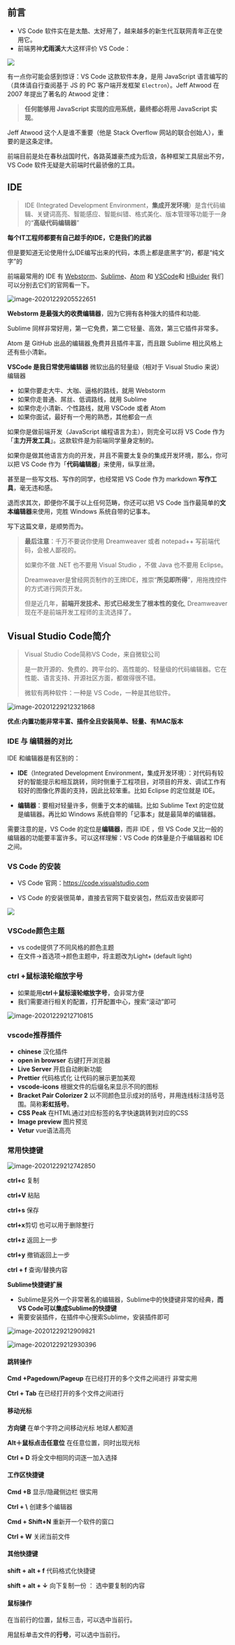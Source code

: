 ## 前言

- VS Code 软件实在是太酷、太好用了，越来越多的新生代互联网青年正在使用它。
- 前端男神**尤雨溪**大大这样评价 VS Code：

![](https://raw.githubusercontent.com/xixixiaoyu/cloundImg/main/img/20210815003838.png)

有一点你可能会感到惊讶：VS Code 这款软件本身，是用 JavaScript 语言编写的（具体请自行查阅基于 JS 的 PC 客户端开发框架 `Electron`）。Jeff Atwood 在 2007 年提出了著名的 Atwood 定律：

> **任何能够用 JavaScript 实现的应用系统，最终都必将用 JavaScript 实现**。

Jeff Atwood 这个人是谁不重要（他是 Stack Overflow 网站的联合创始人），重要的是这条定律。

前端目前是处在春秋战国时代，各路英雄豪杰成为后浪，各种框架工具层出不穷，VS Code 软件无疑是大前端时代最骄傲的工具。

## IDE

> IDE (Integrated Development Environment，**集成开发环境**）是含代码编辑、关键词高亮、智能感应、智能纠错、格式美化、版本管理等功能于一身的“**高级代码编辑器**”

**每个IT工程师都要有自己趁手的IDE，它是我们的武器**

但是要知道无论使用什么IDE编写出来的代码，本质上都是底黑字”的，都是“纯文字”的

前端最常用的 IDE 有 [Webstorm](https://link.juejin.im/?target=https%3A%2F%2Fwww.jetbrains.com%2Fwebstorm%2F)、[Sublime](https://link.juejin.im/?target=https%3A%2F%2Fwww.sublimetext.com%2F)、[Atom](https://link.juejin.im/?target=https%3A%2F%2Fatom.io%2F) 和 [VSCode](https://link.juejin.im/?target=https%3A%2F%2Fcode.visualstudio.com%2F)和 [HBuider](https://www.dcloud.io/hbuilderx.html)  我们可以分别去它们的官网看一下。

![image-20201229205522651](https://i.loli.net/2020/12/29/V4svfA7xYr2cytP.png)

**Webstorm 是最强大的收费编辑器**，因为它拥有各种强大的插件和功能.

Sublime 同样非常好用，第一它免费，第二它轻量、高效，第三它插件非常多。

Atom 是 GitHub 出品的编辑器,免费并且插件丰富，而且跟 Sublime 相比风格上还有些小清新。

**VSCode 是我日常使用编辑器** 微软出品的轻量级（相对于 Visual Studio 来说）编辑器

- 如果你要走大牛、大咖、逼格的路线，就用 Webstorm
- 如果你走普通、屌丝、低调路线，就用 Sublime
- 如果你走小清新、个性路线，就用 VSCode 或者 Atom
- 如果你面试，最好有一个用的熟悉，其他都会一点

如果你是做前端开发（JavaScript 编程语言为主），则完全可以将 VS Code 作为「**主力开发工具**」。这款软件是为前端同学量身定制的。



如果你是做其他语言方向的开发，并且不需要太复杂的集成开发环境，那么，你可以把 VS Code 作为「**代码编辑器**」来使用，纵享丝滑。



甚至是一些写文档、写作的同学，也经常把 VS Code 作为 markdown **写作工具**，毫无违和感。



退而求其次，即便你不属于以上任何范畴，你还可以把 VS Code 当作最简单的**文本编辑器**来使用，完胜 Windows 系统自带的记事本。



写下这篇文章，是顺势而为。



> **最后注意**：千万不要说你使用 Dreamweaver 或者 notepad++ 写前端代码，会被人鄙视的。
>
> 如果你不做 .NET 也不要用 Visual Studio ，不做 Java 也不要用 Eclipse。
>
> Dreamweaver是曾经网页制作的王牌IDE，推崇“**所见即所得**”，用拖拽控件的方式进行网页开发。
>
> 但是近几年，**前端开发技术、形式已经发生了根本性的变化**, Dreamweaver现在不是前端开发工程师的主流选择了。



## Visual Studio Code简介



> Visual Studio Code简称VS Code，来自微软公司
>
> 是一款开源的、免费的、跨平台的、高性能的、轻量级的代码编辑器。它在性能、语言支持、开源社区方面，都做得很不错。
>
> 微软有两种软件：一种是 VS Code，一种是其他软件。

![image-20201229212321868](https://i.loli.net/2020/12/29/VTeFb5C2WL8MuQd.png)



**优点:内置功能非常丰富、插件全且安装简单、轻量、有MAC版本**





### IDE 与 编辑器的对比

IDE 和编辑器是有区别的：

- **IDE**（Integrated Development Environment，集成开发环境）：对代码有较好的智能提示和相互跳转，同时侧重于工程项目，对项目的开发、调试工作有较好的图像化界面的支持，因此比较笨重。比如 Eclipse 的定位就是 IDE。

- **编辑器**：要相对轻量许多，侧重于文本的编辑。比如 Sublime Text 的定位就是编辑器。再比如 Windows 系统自带的「记事本」就是最简单的编辑器。



需要注意的是，VS Code 的定位是**编辑器**，而非 IDE ，但 VS Code 又比一般的编辑器的功能要丰富许多。可以这样理解：VS Code 的体量是介于编辑器和 IDE 之间。



### VS Code 的安装

- VS Code 官网：<https://code.visualstudio.com>

- VS Code 的安装很简单，直接去官网下载安装包，然后双击安装即可

![](https://raw.githubusercontent.com/xixixiaoyu/cloundImg/main/img/20210815004143.png)



### VSCode颜色主题

- vs code提供了不同风格的颜色主题
- 在文件→首选项→颜色主题中，将主题改为Light+ (default light)



### ctrl +鼠标滚轮缩放字号

- 如果能用**ctrl＋鼠标滚轮缩放字号**，会非常方便
- 我们需要进行相关的配置，打开配置中心，搜索“滚动”即可

![image-20201229212710815](https://i.loli.net/2020/12/29/PqO53JoLysVt8um.png)



### vscode推荐插件

- **chinese** 汉化插件
- **open in browser** 右键打开浏览器
- **Live Server** 开启自动刷新功能
- **Prettier** 代码格式化 让代码的展示更加美观
- **vscode-icons** 根据文件的后缀名来显示不同的图标
- **Bracket Pair Colorizer 2** 以不同颜色显示成对的括号，并用连线标注括号范围。简称**彩虹括号**。
- **CSS Peak** 在HTML通过对应标签的名字快速跳转到对应的CSS
- **Image preview** 图片预览
- **Vetur**  vue语法高亮

### 常用快捷键

![image-20201229212742850](https://i.loli.net/2020/12/29/pSZRQHgixhzTNVE.png)

**ctrl+c** 复制

**ctrl+V** 粘贴

**ctrl+s** 保存

**ctrl+x**剪切 也可以用于删除整行

**ctrl+z** 返回上一步

**ctrl+y** 撤销返回上一步

**ctrl + f** 查询/替换内容



**Sublime快捷键扩展**

- Sublime是另外一个非常著名的编辑器，Sublime中的快捷键非常的经典，**而VS Code可以集成Sublime的快捷键**
- 需要安装插件，在插件中心搜索Sublime，安装插件即可

![image-20201229212909821](https://i.loli.net/2020/12/29/tDM72wrqhW6oklO.png)



![image-20201229212930396](https://i.loli.net/2020/12/29/cpWkAjHwRidFybJ.png)

#### 跳转操作

**Cmd +Pagedown/Pageup** 在已经打开的多个文件之间进行 非常实用

**Ctrl + Tab** 在已经打开的多个文件之间进行





#### 移动光标

**方向键** 在单个字符之间移动光标 地球人都知道

**Alt＋鼠标点击任意位** 在任意位置，同时出现光标

**Ctrl + D** 将全文中相同的词逐一加入选择



#### 工作区快捷键

**Cmd +B** 显示/隐藏侧边栏 很实用

**Ctrl + \\** 创建多个编辑器

**Cmd + Shift+N** 重新开一个软件的窗口

**Ctrl + W** 关闭当前文件



#### 其他快捷键

**shift + alt + f** 代码格式化快捷键

**shift + alt + ↓** 向下复制一份 ： 选中要复制的内容 



#### 鼠标操作

在当前行的位置，鼠标三击，可以选中当前行。

用鼠标单击文件的**行号**，可以选中当前行。
